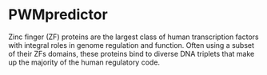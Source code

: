 # PWMpredictor
Zinc finger (ZF) proteins are the largest class of human transcription factors with integral roles in genome regulation and function. Often using a subset of their ZFs domains, these proteins bind to diverse DNA triplets that make up the majority of the human regulatory code. 
